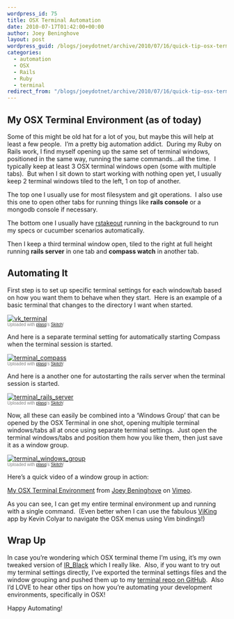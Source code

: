 ```yaml
---
wordpress_id: 75
title: OSX Terminal Automation
date: 2010-07-17T01:42:00+00:00
author: Joey Beninghove
layout: post
wordpress_guid: /blogs/joeydotnet/archive/2010/07/16/quick-tip-osx-terminal-automation.aspx
categories:
  - automation
  - OSX
  - Rails
  - Ruby
  - terminal
redirect_from: "/blogs/joeydotnet/archive/2010/07/16/quick-tip-osx-terminal-automation.aspx/"
---
```

## My OSX Terminal Environment (as of today)

Some of this might be old hat for a lot of you, but maybe this will help at least a few people. &nbsp;I&#8217;m a pretty big automation addict. &nbsp;During my Ruby on Rails work, I find myself opening up the same set of terminal windows, positioned in the same way, running the same commands&#8230;all the time. &nbsp;I typically keep at least 3 OSX terminal windows open (some with multiple tabs). &nbsp;But when I sit down to start working with nothing open yet, I usually keep 2 terminal windows tiled to the left, 1 on top of another. &nbsp;

The top one I usually use for most filesystem and git operations. &nbsp;I also use this one to open other tabs for running things like **rails console** or a mongodb console if necessary.

The bottom one I usually have [rstakeout](https://github.com/EdvardM/rstakeout "rstakeout")&nbsp;running in the background to run my specs or cucumber scenarios automatically. &nbsp;

Then I keep a third terminal window open, tiled to the right at full height running **rails server** in one tab and **compass watch** in another tab.

## Automating It

First step is to set up specific terminal settings for each window/tab based on how you want them to behave when they start. &nbsp;Here is an example of a basic terminal that changes to the directory I want when started.

<div class="thumbnail">
  <a href="http://skitch.com/joeybeninghove/dc63t/vk-terminal"><img src="http://img.skitch.com/20100717-gctbsrtgdgnr7trkbj8cnsrsc8.preview.jpg" alt="vk_terminal" /></a><br /><span style="font-family: Lucida Grande, Trebuchet, sans-serif, Helvetica, Arial;font-size: 10px;color: #808080">Uploaded with <a href="http://plasq.com/">plasq</a>&#8216;s <a href="http://skitch.com">Skitch</a>!</span>
</div>

And here is a separate terminal setting for automatically starting Compass when the terminal session is started.

<div class="thumbnail">
  <a href="http://skitch.com/joeybeninghove/dc63u/terminal-compass"><img src="http://img.skitch.com/20100717-tdmp8wg87144u1m2sk13u5qc8b.preview.jpg" alt="terminal_compass" /></a><br /><span style="font-family: Lucida Grande, Trebuchet, sans-serif, Helvetica, Arial;font-size: 10px;color: #808080">Uploaded with <a href="http://plasq.com/">plasq</a>&#8216;s <a href="http://skitch.com">Skitch</a>!</span>
</div>

And here is a another one for autostarting the rails server when the terminal session is started.

<div class="thumbnail">
  <a href="http://skitch.com/joeybeninghove/dc63w/terminal-rails-server"><img src="http://img.skitch.com/20100717-mdrfd9mkcibex98uuii4x4wppd.preview.jpg" alt="terminal_rails_server" /></a><br /><span style="font-family: Lucida Grande, Trebuchet, sans-serif, Helvetica, Arial;font-size: 10px;color: #808080">Uploaded with <a href="http://plasq.com/">plasq</a>&#8216;s <a href="http://skitch.com">Skitch</a>!</span>
</div>

Now, all these can easily be combined into a &#8216;Windows Group&#8217; that can be opened by the OSX Terminal in one shot, opening multiple terminal windows/tabs all at once using separate terminal settings. &nbsp;Just open the terminal windows/tabs and position them how you like them, then just save it as a window group.

<div class="thumbnail">
  <a href="http://skitch.com/joeybeninghove/dc64a/terminal-windows-group"><img alt="terminal_windows_group" src="http://img.skitch.com/20100717-km1acfs75w7ix6epmhqt8ma4u3.preview.jpg" /></a><br /><span style="font-family: Lucida Grande, Trebuchet, sans-serif, Helvetica, Arial;font-size: 10px;color: #808080">Uploaded with <a href="http://plasq.com/">plasq</a>&#8216;s <a href="http://skitch.com">Skitch</a>!</span>
</div>

Here&#8217;s a quick video of a window group in action:</p> 

[My OSX Terminal Environment](http://vimeo.com/13406868) from [Joey Beninghove](http://vimeo.com/user3814096) on [Vimeo](http://vimeo.com).

As you can see, I can get my entire terminal environment up and running with a single command. &nbsp;(Even better when I can use the fabulous [ViKing](http://www.vikingapp.com "ViKing") app by Kevin Colyar to navigate the OSX menus using Vim bindings!)

## Wrap Up

In case you&#8217;re wondering which OSX terminal theme I&#8217;m using, it&#8217;s my own tweaked version of [IR_Black](http://blog.infinitered.com/entries/show/6 "IR_Black") which I really like. &nbsp;Also, if you want to try out my terminal settings directly, I&#8217;ve exported the terminal settings files and the window grouping and pushed them up to my [terminal repo on GitHub](https://github.com/joeybeninghove/terminal "terminal"). &nbsp;Also I&#8217;d LOVE to hear other tips on how you&#8217;re automating your development environments, specifically in OSX!

Happy Automating!